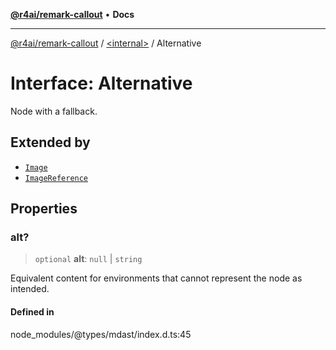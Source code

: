 [**@r4ai/remark-callout**](../../README.md) • **Docs**

***

[@r4ai/remark-callout](../../globals.md) / [\<internal\>](../README.md) / Alternative

# Interface: Alternative

Node with a fallback.

## Extended by

- [`Image`](Image.md)
- [`ImageReference`](ImageReference.md)

## Properties

### alt?

> `optional` **alt**: `null` \| `string`

Equivalent content for environments that cannot represent the node as
intended.

#### Defined in

node\_modules/@types/mdast/index.d.ts:45
